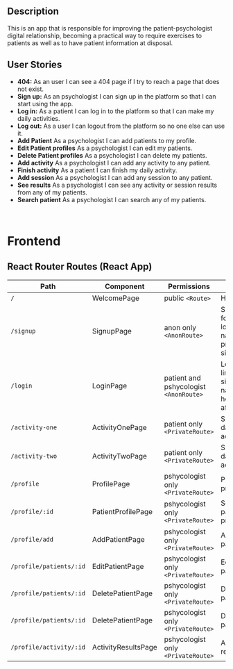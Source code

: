 ## Description

This is an app that is responsible for improving the patient-psychologist digital relationship, becoming a practical way to require exercises to patients as well as to have patient information at disposal.

## User Stories

-  **404:** As an user I can see a 404 page if I try to reach a page that does not exist.
-  **Sign up:** As an psychologist I can sign up in the platform so that I can start using the app.
-  **Log in:** As a patient I can log in to the platform so that I can make my daily activities.
-  **Log out:** As a user I can logout from the platform so no one else can use it.
-  **Add Patient** As a psychologist I can add patients to my profile.
-  **Edit Patient profiles** As a psychologist I can edit my patients.
-  **Delete Patient profiles** As a psychologist I can delete my patients.
-  **Add activity** As a psychologist I can add any activity to any patient.
-  **Finish activity** As a patient I can finish my daily activity.
-  **Add session** As a psychologist I can add any session to any patient.
-  **See results** As a psychologist I can see any activity or session results from any of my patients.
-  **Search patient** As a psychologist I can search any of my patients.

<br>


# Frontend

## React Router Routes (React App)
| Path                      | Component            | Permissions                 | Behavior                                                     |
| ------------------------- | -------------------- | --------------------------- | ------------------------------------------------------------ |
| `/`                       | WelcomePage          | public `<Route>`            | Home page                                                    |
| `/signup`                 | SignupPage           | anon only  `<AnonRoute>`    | Signup form, link to login, navigate to profile after signup |
| `/login`                  | LoginPage            | patient and pshycologist `<AnonRoute>`     | Login form, link to signup, navigate to homepage after login |
| `/activity-one`           | ActivityOnePage   | patient only `<PrivateRoute>`  | Shows the daily activity.                             |
| `/activity-two`        | ActivityTwoPage   | patient only `<PrivateRoute>`  | Shows the daily activity.                                           |
| `/profile`        | ProfilePage | pshycologist only `<PrivateRoute>`  | Pshycologist profile                           |
| `/profile/:id`         | PatientProfilePage                  | pshycologist only `<PrivateRoute>`  | See the patient's profile                                   
| `/profile/add`     | AddPatientPage      | pshycologist only  `<PrivateRoute>` | Add a patient                              |
| `/profile/patients/:id` | EditPatientPage      | pshycologist only `<PrivateRoute>`  | Edit a patient                               |
| `/profile/patients/:id` | DeletePatientPage      | pshycologist only `<PrivateRoute>`  | Delete a patient                               |     
| `/profile/patients/:id` | DeletePatientPage      | pshycologist only `<PrivateRoute>`  | Delete a patient                               |       
| `/profile/activity/:id` | ActivityResultsPage      | pshycologist only `<PrivateRoute>`  | Activity results page                               |    


